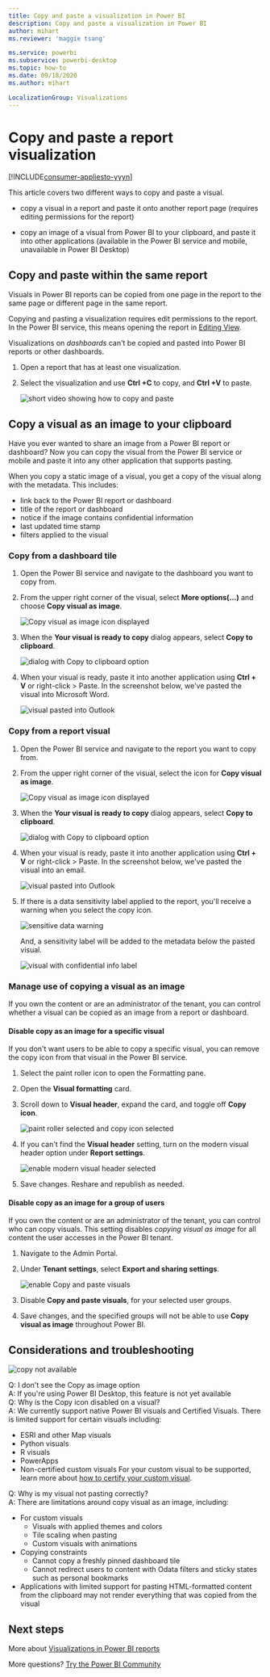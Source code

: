 ```yaml
---
title: Copy and paste a visualization in Power BI
description: Copy and paste a visualization in Power BI
author: mihart
ms.reviewer: 'maggie tsang'

ms.service: powerbi
ms.subservice: powerbi-desktop
ms.topic: how-to
ms.date: 09/18/2020
ms.author: mihart

LocalizationGroup: Visualizations
---
```

# Copy and paste a report visualization

[!INCLUDE[consumer-appliesto-yyyn](../includes/consumer-appliesto-yyyn.md)]

This article covers two different ways to copy and paste a visual. 
* copy a visual in a report and paste it onto another report page (requires editing permissions for the report)

* copy an image of a visual from Power BI to your clipboard, and paste it into other applications (available in the Power BI service and mobile, unavailable in Power BI Desktop)

## Copy and paste within the same report
Visuals in Power BI reports can be copied from one page in the report to the same page or different page in the same report. 

Copying and pasting a visualization requires edit permissions to the report. In the Power BI service, this means opening the report in [Editing View](../consumer/end-user-reading-view.md). 

Visualizations on *dashboards* can't be copied and pasted into Power BI reports or other dashboards.

1. Open a report that has at least one visualization.  

2. Select the visualization and use **Ctrl +C** to copy, and **Ctrl +V** to paste.      

   ![short video showing how to copy and paste](media/power-bi-visualization-copy-paste/copypasteviznew.gif)


## Copy a visual as an image to your clipboard

Have you ever wanted to share an image from a Power BI report or dashboard? Now you can copy the visual from the Power BI service or mobile and paste it into any other application that supports pasting. 

When you copy a static image of a visual, you get a copy of the visual along with the metadata. This includes:
* link back to the Power BI report or dashboard
* title of the report or dashboard
* notice if the image contains confidential information
* last updated time stamp
* filters applied to the visual

### Copy from a dashboard tile

1. Open the Power BI service and navigate to the dashboard you want to copy from.

2. From the upper right corner of the visual, select **More options(...)** and choose **Copy visual as image**. 

    ![Copy visual as image icon displayed](media/power-bi-visualization-copy-paste/power-bi-copy-dashboard.png)

3. When the **Your visual is ready to copy** dialog appears, select **Copy to clipboard**.

    ![dialog with Copy to clipboard option](media/power-bi-visualization-copy-paste/power-bi-copied.png)

4. When your visual is ready, paste it into another application using **Ctrl + V** or right-click > Paste. In the screenshot below, we've pasted the visual into Microsoft Word. 

    ![visual pasted into Outlook](media/power-bi-visualization-copy-paste/power-bi-paste-word.png)

### Copy from a report visual 

1. Open the Power BI service and navigate to the report you want to copy from.

2. From the upper right corner of the visual, select the icon for **Copy visual as image**. 

    ![Copy visual as image icon displayed](media/power-bi-visualization-copy-paste/power-bi-copy-icon.png)

3. When the **Your visual is ready to copy** dialog appears, select **Copy to clipboard**.

    ![dialog with Copy to clipboard option](media/power-bi-visualization-copy-paste/power-bi-copied.png)


4. When your visual is ready, paste it into another application using **Ctrl + V** or right-click > Paste. In the screenshot below, we've pasted the visual into an email.

    ![visual pasted into Outlook](media/power-bi-visualization-copy-paste/power-bi-copy-email.png)

5. If there is a data sensitivity label applied to the report, you'll receive a warning when you select the copy icon.  

    ![sensitive data warning](media/power-bi-visualization-copy-paste/power-bi-sensitive.png)

    And, a sensitivity label will be added to the metadata below the pasted visual. 

    ![visual with confidential info label](media/power-bi-visualization-copy-paste/power-bi-confidential.png)

### Manage use of copying a visual as an image
If you own the content or are an administrator of the tenant, you can control whether a visual can be copied as an image from a report or dashboard.

#### Disable copy as an image for a specific visual
If you don't want users to be able to copy a specific visual, you can remove the copy icon from that visual in the Power BI service.    
1. Select the paint roller icon to open the Formatting pane. 

1. Open the **Visual formatting** card.
1. Scroll down to **Visual header**, expand the card, and toggle off **Copy icon**.

    ![paint roller selected and copy icon selected](media/power-bi-visualization-copy-paste/power-bi-visual-header.png)

1. If you can't find the **Visual header** setting, turn on the modern visual header option under **Report settings**. 

    ![enable modern visual header selected](media/power-bi-visualization-copy-paste/power-bi-use-modern.png)

1. Save changes. Reshare and republish as needed.

#### Disable copy as an image for a group of users

If you own the content or are an administrator of the tenant, you can control who can copy visuals. This setting disables *copying visual as image* for all content the user accesses in the Power BI tenant.
  
1. Navigate to the Admin Portal.

1. Under **Tenant settings**, select **Export and sharing settings**. 

    ![enable Copy and paste visuals](media/power-bi-visualization-copy-paste/power-bi-enable.png)

1. Disable **Copy and paste visuals**, for your selected user groups. 

1. Save changes, and the specified groups will not be able to use **Copy visual as image** throughout Power BI. 
  

## Considerations and troubleshooting

   ![copy not available](media/power-bi-visualization-copy-paste/power-bi-copy-grey.png)


Q: I don't see the Copy as image option    
A: If you're using Power BI Desktop, this feature is not yet available    
Q: Why is the Copy icon disabled on a visual?    
A: We currently support native Power BI visuals and Certified Visuals. There is limited support for certain visuals including: 
- ESRI and other Map visuals 
- Python visuals 
- R visuals 
- PowerApps 
- Non-certified custom visuals 
For your custom visual to be supported, learn more about [how to certify your custom visual](../developer/visuals/power-bi-custom-visuals-certified.md). 


Q: Why is my visual not pasting correctly?    
A: There are limitations around copy visual as an image, including: 
- For custom visuals 
    - Visuals with applied themes and colors 
    - Tile scaling when pasting 
    - Custom visuals with animations 
- Copying constraints 
    - Cannot copy a freshly pinned dashboard tile 
    - Cannot redirect users to content with Odata filters and sticky states such as personal bookmarks 
- Applications with limited support for pasting HTML-formatted content from the clipboard may not render everything that was copied from the visual 



## Next steps
More about [Visualizations in Power BI reports](power-bi-report-visualizations.md)

More questions? [Try the Power BI Community](https://community.powerbi.com/)

